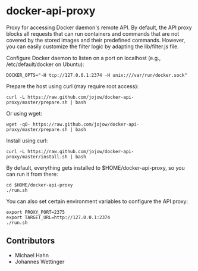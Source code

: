 # docker-api-proxy

Proxy for accessing Docker daemon's remote API. By default, the API proxy blocks all requests that can run containers and commands that are not covered by the stored images and their predefined commands. However, you can easily customize the filter logic by adapting the lib/filter.js file.

Configure Docker daemon to listen on a port on localhost (e.g., /etc/default/docker on Ubuntu):

    DOCKER_OPTS="-H tcp://127.0.0.1:2374 -H unix:///var/run/docker.sock"

Prepare the host using curl (may require root access):

    curl -L https://raw.github.com/jojow/docker-api-proxy/master/prepare.sh | bash

Or using wget:

    wget -qO- https://raw.github.com/jojow/docker-api-proxy/master/prepare.sh | bash

Install using curl:

    curl -L https://raw.github.com/jojow/docker-api-proxy/master/install.sh | bash

By default, everything gets installed to $HOME/docker-api-proxy, so you can run it from there:

    cd $HOME/docker-api-proxy
    ./run.sh

You can also set certain environment variables to configure the API proxy:

    export PROXY_PORT=2375
    export TARGET_URL=http://127.0.0.1:2374
    ./run.sh



## Contributors

* Michael Hahn
* Johannes Wettinger
